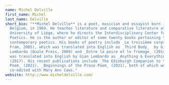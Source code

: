```yaml
---
name: Michel Delville
first_name: Michel
last_name: Delville
short_bio: "**Michel Delville** is a poet, musician and essayist born in Liège,
  Belgium, in 1969. He teaches literature and comparative literature at the
  University of Liège, where he directs the Interdisciplinary Center for Applied
  Poetics. He is the author or editor of some twenty books pertaining to
  contemporary poetics. His books of poetry include _Le troisième corps_ (Le
  Fram, 2005), which was translated into English as _Third Body_  by Gian
  Lombardo (Quale Press, 2009) and _Entre la poire et le fromage_ (2014), which
  was translated into English by Gian Lombardo as _Anything & Everything_
  (2017). His recent publications include _The Edinburgh Companion to the Prose
  Poem_ (2021), _Beginnings of the Prose Poem_ (2021), both of which were
  co-edited with Mary Ann Caws."
website: http://www.micheldelville.com/
---
```

